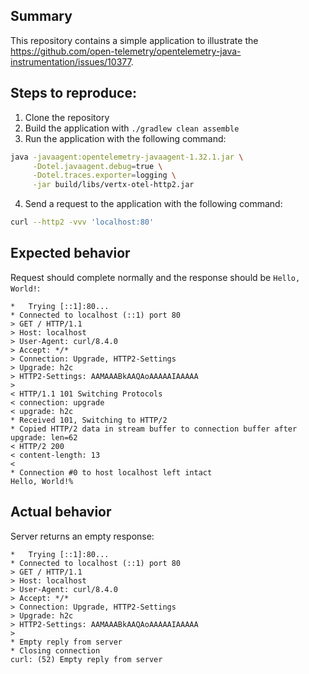 ## Summary

This repository contains a simple application to illustrate the https://github.com/open-telemetry/opentelemetry-java-instrumentation/issues/10377.


## Steps to reproduce:
1. Clone the repository
2. Build the application with `./gradlew clean assemble`
3. Run the application with the following command:
```bash
java -javaagent:opentelemetry-javaagent-1.32.1.jar \
     -Dotel.javaagent.debug=true \
     -Dotel.traces.exporter=logging \
     -jar build/libs/vertx-otel-http2.jar
```
4. Send a request to the application with the following command:
```bash
curl --http2 -vvv 'localhost:80'
```

## Expected behavior
Request should complete normally and the response should be `Hello, World!`:
```
*   Trying [::1]:80...
* Connected to localhost (::1) port 80
> GET / HTTP/1.1
> Host: localhost
> User-Agent: curl/8.4.0
> Accept: */*
> Connection: Upgrade, HTTP2-Settings
> Upgrade: h2c
> HTTP2-Settings: AAMAAABkAAQAoAAAAAIAAAAA
> 
< HTTP/1.1 101 Switching Protocols
< connection: upgrade
< upgrade: h2c
* Received 101, Switching to HTTP/2
* Copied HTTP/2 data in stream buffer to connection buffer after upgrade: len=62
< HTTP/2 200 
< content-length: 13
< 
* Connection #0 to host localhost left intact
Hello, World!%            
```

## Actual behavior
Server returns an empty response:
```
*   Trying [::1]:80...
* Connected to localhost (::1) port 80
> GET / HTTP/1.1
> Host: localhost
> User-Agent: curl/8.4.0
> Accept: */*
> Connection: Upgrade, HTTP2-Settings
> Upgrade: h2c
> HTTP2-Settings: AAMAAABkAAQAoAAAAAIAAAAA
> 
* Empty reply from server
* Closing connection
curl: (52) Empty reply from server
```

